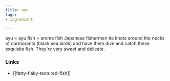 ```yaml
---
title: ayu
tags:
- ingredient

---
```

ayu = ayu fish = aroma fish Japanese fishermen tie knots around the necks of cormorants (black sea birds) and have them dive and catch these exquisite fish. They're very sweet and delicate.

### Links

* [[fatty-flaky-textured-fish]]
